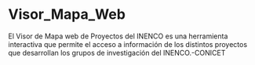 # Visor_Mapa_Web
El Visor de Mapa web de Proyectos del INENCO es una herramienta interactiva que permite el acceso a información de los distintos proyectos que desarrollan los grupos de investigación del INENCO.-CONICET
